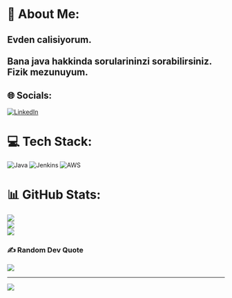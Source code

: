 
# 💫 About Me:
Evden calisiyorum.<br><br>Bana java hakkinda sorularininzi sorabilirsiniz.<br>Fizik mezunuyum.
---

## 🌐 Socials:
[![LinkedIn](https://img.shields.io/badge/LinkedIn-%230077B5.svg?logo=linkedin&logoColor=white)](https://linkedin.com/in/https://www.linkedin.com/in/halime-ayci/) 

# 💻 Tech Stack:
![Java](https://img.shields.io/badge/java-%23ED8B00.svg?style=for-the-badge&logo=java&logoColor=white) ![Jenkins](https://img.shields.io/badge/jenkins-%232C5263.svg?style=for-the-badge&logo=jenkins&logoColor=white) ![AWS](https://img.shields.io/badge/AWS-%23FF9900.svg?style=for-the-badge&logo=amazon-aws&logoColor=white)
# 📊 GitHub Stats:
![](https://github-readme-stats.vercel.app/api?username=Ayci-Halime&theme=radical&hide_border=false&include_all_commits=false&count_private=false)<br/>
![](https://github-readme-streak-stats.herokuapp.com/?user=Ayci-Halime&theme=radical&hide_border=false)<br/>
![](https://github-readme-stats.vercel.app/api/top-langs/?username=Ayci-Halime&theme=radical&hide_border=false&include_all_commits=false&count_private=false&layout=compact)

### ✍️ Random Dev Quote
![](https://quotes-github-readme.vercel.app/api?type=horizontal&theme=radical)

---
[![](https://visitcount.itsvg.in/api?id=Ayci-Halime&icon=0&color=0)](https://visitcount.itsvg.in)

<!-- Proudly created with GPRM ( https://gprm.itsvg.in ) -->





